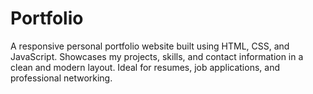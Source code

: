 # Portfolio
A responsive personal portfolio website built using HTML, CSS, and JavaScript. Showcases my projects, skills, and contact information in a clean and modern layout. Ideal for resumes, job applications, and professional networking.
